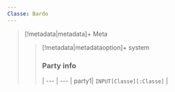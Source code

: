 ```yaml
---
Classe: Bardo
---
```

>[!metadata|metadata]+ Meta
>>[!metadata|metadataoption]+ system
>> ### Party info
>> | 
>> --- | --- |
>> party1| `INPUT[Classe][:Classe]` | 
